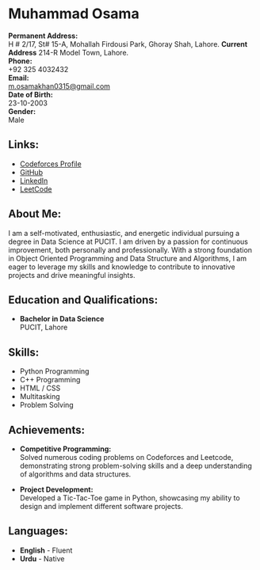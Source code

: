 # Muhammad Osama

**Permanent Address:**  
H # 2/17, St# 15-A, Mohallah Firdousi Park, Ghoray Shah, Lahore.
**Current Address**
214-R Model Town, Lahore.  
**Phone:**  
+92 325 4032432  
**Email:**  
[m.osamakhan0315@gmail.com](mailto:m.osamakhan0315@gmail.com)  
**Date of Birth:**  
23-10-2003  
**Gender:**  
Male  

## Links:
- [Codeforces Profile](https://codeforces.com/profile/OSAMA_KHAN)
- [GitHub](https://github.com/ok315)
- [LinkedIn](https://www.linkedin.com/in/muhammad-osama-khan-4573a6295/)
- [LeetCode](https://leetcode.com/u/osama_k/)

## About Me:
I am a self-motivated, enthusiastic, and energetic individual pursuing a degree in Data Science at PUCIT. I am driven by a passion for continuous improvement, both personally and professionally. With a strong foundation in Object Oriented Programming and Data Structure and Algorithms, I am eager to leverage my skills and knowledge to contribute to innovative projects and drive meaningful insights.

## Education and Qualifications:
- **Bachelor in Data Science**  
  PUCIT, Lahore

## Skills:
- Python Programming
- C++ Programming
- HTML / CSS
- Multitasking
- Problem Solving

## Achievements:
- **Competitive Programming:**  
  Solved numerous coding problems on Codeforces and Leetcode, demonstrating strong problem-solving skills and a deep understanding of algorithms and data structures.

- **Project Development:**  
  Developed a Tic-Tac-Toe game in Python, showcasing my ability to design and implement different software projects.

## Languages:
- **English** - Fluent
- **Urdu** - Native

